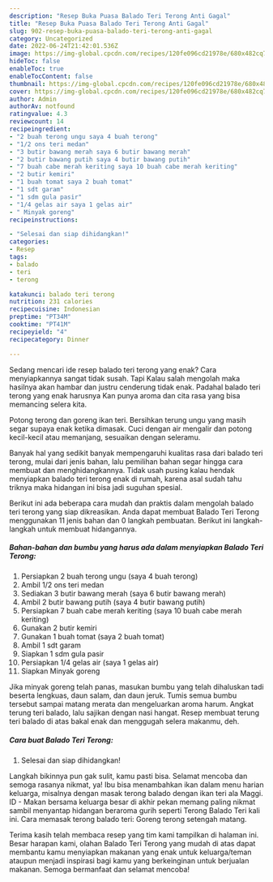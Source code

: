 ```yaml
---
description: "Resep Buka Puasa Balado Teri Terong Anti Gagal"
title: "Resep Buka Puasa Balado Teri Terong Anti Gagal"
slug: 902-resep-buka-puasa-balado-teri-terong-anti-gagal
category: Uncategorized
date: 2022-06-24T21:42:01.536Z
image: https://img-global.cpcdn.com/recipes/120fe096cd21978e/680x482cq70/balado-teri-terong-foto-resep-utama.jpg
hideToc: false
enableToc: true
enableTocContent: false
thumbnail: https://img-global.cpcdn.com/recipes/120fe096cd21978e/680x482cq70/balado-teri-terong-foto-resep-utama.jpg
cover: https://img-global.cpcdn.com/recipes/120fe096cd21978e/680x482cq70/balado-teri-terong-foto-resep-utama.jpg
author: Admin
authorAv: notfound
ratingvalue: 4.3
reviewcount: 14
recipeingredient:
- "2 buah terong ungu saya 4 buah terong"
- "1/2 ons teri medan"
- "3 butir bawang merah saya 6 butir bawang merah"
- "2 butir bawang putih saya 4 butir bawang putih"
- "7 buah cabe merah keriting saya 10 buah cabe merah keriting"
- "2 butir kemiri"
- "1 buah tomat saya 2 buah tomat"
- "1 sdt garam"
- "1 sdm gula pasir"
- "1/4 gelas air saya 1 gelas air"
- " Minyak goreng"
recipeinstructions:

- "Selesai dan siap dihidangkan!"
categories:
- Resep
tags:
- balado
- teri
- terong

katakunci: balado teri terong 
nutrition: 231 calories
recipecuisine: Indonesian
preptime: "PT34M"
cooktime: "PT41M"
recipeyield: "4"
recipecategory: Dinner

---
```



Sedang mencari ide resep balado teri terong yang enak? Cara menyiapkannya sangat tidak susah. Tapi Kalau salah mengolah maka hasilnya akan hambar dan justru cenderung tidak enak. Padahal balado teri terong yang enak harusnya Kan punya aroma dan cita rasa yang bisa memancing selera kita.


Potong terong dan goreng ikan teri. Bersihkan terung ungu yang masih segar supaya enak ketika dimasak. Cuci dengan air mengalir dan potong kecil-kecil atau memanjang, sesuaikan dengan seleramu.

Banyak hal yang sedikit banyak mempengaruhi kualitas rasa dari balado teri terong, mulai dari jenis bahan, lalu pemilihan bahan segar hingga cara membuat dan menghidangkannya. Tidak usah pusing kalau hendak menyiapkan balado teri terong enak di rumah, karena asal sudah tahu triknya maka hidangan ini bisa jadi suguhan spesial.


Berikut ini ada beberapa cara mudah dan praktis dalam mengolah balado teri terong yang siap dikreasikan. Anda dapat membuat Balado Teri Terong menggunakan 11 jenis bahan dan 0 langkah pembuatan. Berikut ini langkah-langkah untuk membuat hidangannya.

<!--inarticleads1-->

##### Bahan-bahan dan bumbu yang harus ada dalam menyiapkan Balado Teri Terong:

1. Persiapkan 2 buah terong ungu (saya 4 buah terong)
1. Ambil 1/2 ons teri medan
1. Sediakan 3 butir bawang merah (saya 6 butir bawang merah)
1. Ambil 2 butir bawang putih (saya 4 butir bawang putih)
1. Persiapkan 7 buah cabe merah keriting (saya 10 buah cabe merah keriting)
1. Gunakan 2 butir kemiri
1. Gunakan 1 buah tomat (saya 2 buah tomat)
1. Ambil 1 sdt garam
1. Siapkan 1 sdm gula pasir
1. Persiapkan 1/4 gelas air (saya 1 gelas air)
1. Siapkan  Minyak goreng


Jika minyak goreng telah panas, masukan bumbu yang telah dihaluskan tadi beserta lengkuas, daun salam, dan daun jeruk. Tumis semua bumbu tersebut sampai matang merata dan mengeluarkan aroma harum. Angkat terung teri balado, lalu sajikan dengan nasi hangat. Resep membuat terung teri balado di atas bakal enak dan menggugah selera makanmu, deh. 

<!--inarticleads2-->

##### Cara buat Balado Teri Terong:


1. Selesai dan siap dihidangkan!

Langkah bikinnya pun gak sulit, kamu pasti bisa. Selamat mencoba dan semoga rasanya nikmat, ya! Ibu bisa menambahkan ikan dalam menu harian keluarga, misalnya dengan masak terong balado dengan ikan teri ala Maggi. ID - Makan bersama keluarga besar di akhir pekan memang paling nikmat sambil menyantap hidangan beraroma gurih seperti Terong Balado Teri kali ini. Cara memasak terong balado teri: Goreng terong setengah matang. 

Terima kasih telah membaca resep yang tim kami tampilkan di halaman ini. Besar harapan kami, olahan Balado Teri Terong yang mudah di atas dapat membantu kamu menyiapkan makanan yang enak untuk keluarga/teman ataupun menjadi inspirasi bagi kamu yang berkeinginan untuk berjualan makanan. Semoga bermanfaat dan selamat mencoba!

